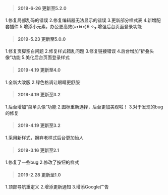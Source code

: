 > #### 2019-6-26 更新至5.2.0

1.修复局部乱码的错误
2.修复编辑器无法显示的错误
3.更新部分样式表
4.新增配套插件
5.增添小元素，办公更高效(๑•̀ㅂ•́)و✧
6.增强后台页面登录功能

> #### 2019-5.23 更新至5.0.0

1.修复页脚空白问题
2.修复样式错乱问题
3.修复链接错误
4.后台增加“折叠头像”功能
5.美化后台页面登录样式

> #### 2019-4.19 更新至4.0

1.全新大改版
2.绿色格调让眼睛更舒服

> #### 2019-4.19 更新至3.2

1.后台增加“菜单头像”功能
2.图标重新选择，后台更加美观啦！
3.对于发现的bug的修复

> #### 2019-4.19 更新至3.2

1.采用新样式，摒弃老样式后台更加怡人

> #### 2019-3.16 更新至2.1

1.修复了一些bug
2.修改了按钮的样式

> #### 2019-2.28 更新至1.0

1.顶部导航重定义
2.增添更新通知
3.增添Google广告


